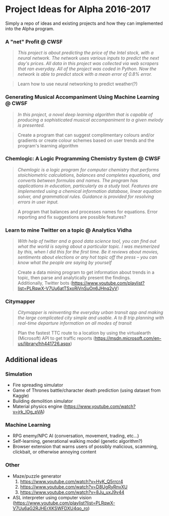 # Project Ideas for Alpha 2016-2017
Simply a repo of ideas and existing projects and how they can implemented into the Alpha program.

### A "net" Profit @ CWSF
> _This project is about predicting the price of the Intel stock, with a neural network. The network uses various inputs to predict the next day's prices. All data in this project was collected via web scrapers that ran everyday. All of the project was coded in Python. Now the network is able to predict stock with a mean error of 0.8% error._

> Learn how to use neural networking to predict weather(?)

### Generating Musical Accompaniment Using Machine Learning @ CWSF
> _In this project, a novel deep learning algorithm that is capable of producing a sophisticated musical accompaniment to a given melody is presented._

> Create a program that can suggest complimentary colours and/or gradients or create colour schemes based on user trends and the program's learning algorithm

### Chemlogic: A Logic Programming Chemistry System @ CWSF
> _Chemlogic is a logic program for computer chemistry that performs stoichiometric calculations, balances and completes equations, and converts between formulas and names. The program has applications in education, particularly as a study tool. Features are implemented using a chemical information database, linear equation solver, and grammatical rules. Guidance is provided for resolving errors in user input._

> A program that balances and processes names for equations. Error reporting and fix suggestions are possible features?

### Learn to mine Twitter on a topic @ Analytics Vidha
> _With help of twitter and a good data science tool, you can find out what the world is saying about a particular topic. I was mesmerized by this, when I did this for the first time. Be it reviews about movies, sentiments about elections or any hot topic off the press – you can know what the people are saying by yourself_

> Create a data mining program to get information about trends in a topic, then parse and analytically present the findings.  
> Additionally, Twitter bots (https://www.youtube.com/playlist?list=PLRqwX-V7Uu6atTSxoRiVnSuOn6JHnq2yV)

### Citymapper
> _Citymapper is reinventing the everyday urban transit app and making the large complicated city simple and usable. A to B trip planning with real-time departure information on all modes of transit_

> Plan the fastest TTC route to a location by using the virtualearth (Microsoft) API to get traffic reports (https://msdn.microsoft.com/en-us/library/hh441726.aspx)

[]()
---
[]()

## Additional ideas
### Simulation
  - Fire spreading simulator
  - Game of Thrones battle/character death prediction (using dataset from Kaggle)
  - Building demolition simulator
  - Material physics engine (https://www.youtube.com/watch?v=jrk_lOg_pVA)

### Machine Learning
  - RPG enemy/NPC AI (conversation, movement, trading, etc...)
  - Self-learning, generational walking model (genetic algorithm?)
  - Browser extension that warns users of possibly malicious, scamming, clickbait, or otherwise annoying content

### Other
  - Maze/puzzle generator
    1. https://www.youtube.com/watch?v=HyK_Q5rrcr4
    2. https://www.youtube.com/watch?v=D8UgRyRnvXU
    3. https://www.youtube.com/watch?v=8Ju_uxJ9v44
  - ASL interpreter using computer vision (https://www.youtube.com/playlist?list=PLRqwX-V7Uu6aG2RJHErXKSWFDXU4qo_ro)
